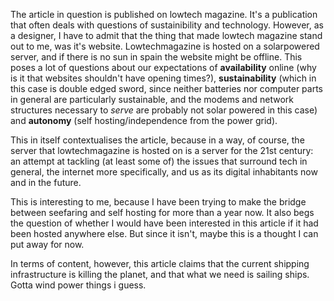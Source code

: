 The article in question is published on lowtech magazine. It's a publication that often deals with questions of sustainibility and technology. However, as a designer, I have to admit that the thing that made lowtech magazine stand out to me, was it's website. Lowtechmagazine is hosted on a solarpowered server, and if there is no sun in spain the website might be offline. This poses a lot of questions about our expectations of **availability** online (why is it that websites shouldn't have opening times?), **sustainability** (which in this case is double edged sword, since neither batteries nor computer parts in general are particularly sustainable, and the modems and network structures necessary to *serve* are probably not solar powered in this case) and **autonomy** (self hosting/independence from the power grid).

This in itself contextualises the article, because in a way, of course, the server that lowtechmagazine is hosted on is a server for the 21st century: an attempt at tackling (at least some of) the issues that surround tech in general, the internet more specifically, and us as its digital inhabitants now and in the future.

This is interesting to me, because I have been trying to make the bridge between seefaring and self hosting for more than a year now. It also begs the question of whether I would have been interested in this article if it had been hosted anywhere else. But since it isn't, maybe this is a thought I can put away for now.

In terms of content, however, this article claims that the current shipping infrastructure is killing the planet, and that what we need is sailing ships. Gotta wind power things i guess.

